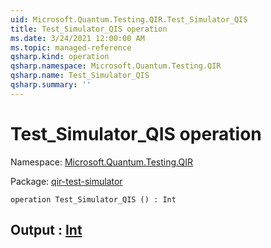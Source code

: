 ```yaml
---
uid: Microsoft.Quantum.Testing.QIR.Test_Simulator_QIS
title: Test_Simulator_QIS operation
ms.date: 3/24/2021 12:00:00 AM
ms.topic: managed-reference
qsharp.kind: operation
qsharp.namespace: Microsoft.Quantum.Testing.QIR
qsharp.name: Test_Simulator_QIS
qsharp.summary: ''
---
```


# Test_Simulator_QIS operation

Namespace: [Microsoft.Quantum.Testing.QIR](xref:Microsoft.Quantum.Testing.QIR)

Package: [qir-test-simulator](https://nuget.org/packages/qir-test-simulator)




```qsharp
operation Test_Simulator_QIS () : Int
```


## Output : [Int](xref:microsoft.quantum.lang-ref.int)

